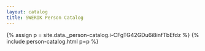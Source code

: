 ```yaml
---
layout: catalog
title: SWERIK Person Catalog
---
```

{% assign p = site.data._person-catalog.i-CFgTG42GDu6i8infTbEfdz %}
{% include person-catalog.html p=p %}


